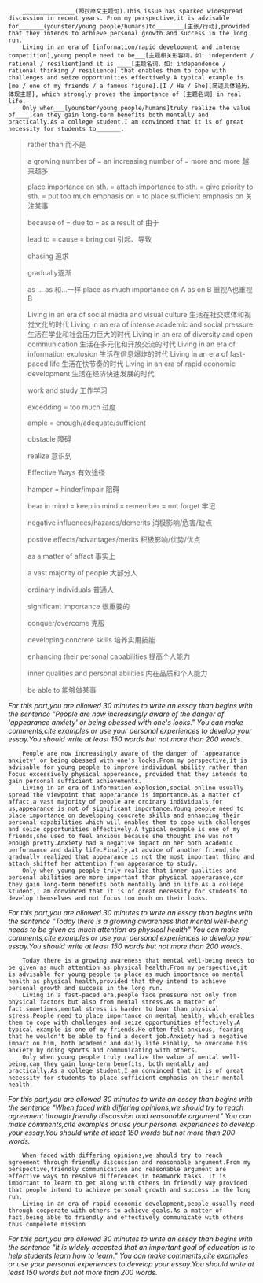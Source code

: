 ~~~
    _______________(照抄原文主题句).This issue has sparked widespread discussion in recent years. From my perspective,it is advisable for_______(younster/young people/humans)to________[主张/行动],provided that they intends to achieve personal growth and success in the long run.
    Living in an era of [information/rapid development and intense competition],young people need to be___[主题相关形容词，如: independent / rational / resilient]and it is ____[主题名词，如: independence / rational thinking / resilience] that enables them to cope with challenges and seize opportunities effectively.A typical example is  [me / one of my friends / a famous figure].[I / He / She][简述具体经历，体现主题], which strongly proves the importance of [主题名词] in real life.
    Only when___[younster/young people/humans]truly realize the value of____,can they gain long-term benefits both mentally and practically.As a college student,I am convinced that it is of great necessity for students to_______.
~~~

>rather than 而不是
>
>a growing number of = an increasing number of = more and more 越来越多
>
>place importance on sth. = attach importance to sth. = give priority to sth. = put too much emphasis on = to place sufficient emphasis on 关注某事
>
>because of = due to = as a result of 由于
>
>lead to = cause = bring out 引起、导致
>
>chasing 追求
>
>gradually逐渐
>
>as ... as 和...一样
>place as much importance on A as on B 重视A也重视B
>
>Living in an era of social media and visual culture 生活在社交媒体和视觉文化的时代
>Living in an era of intense academic and social pressure 生活在学业和社会压力巨大的时代
>Living in an era of diversity and open communication 生活在多元化和开放交流的时代
>Living in an era of information explosion 生活在信息爆炸的时代
>Living in an era of fast-paced life 生活在快节奏的时代
>Living in an era of rapid economic development 生活在经济快速发展的时代
>
>work and study 工作学习
>
>excedding = too much 过度
>
>ample = enough/adequate/sufficient
>
>obstacle 障碍
>
>realize 意识到
>
>Effective Ways 有效途径
>
>hamper = hinder/impair 阻碍
>
>bear in mind = keep in mind = remember = not forget 牢记
>
>negative influences/hazards/demerits
>消极影响/危害/缺点
>
>postive effects/advantages/merits
>积极影响/优势/优点
>
>as a matter of affact 事实上
>
>a vast majority of people 大部分人
>
>ordinary individuals 普通人
>
>significant importance 很重要的
>
>conquer/overcome 克服
>
>developing concrete skills 培养实用技能
>
>enhancing their personal capabilities 提高个人能力
>
>inner qualities and personal abilities 内在品质和个人能力
>
>be able to 能够做某事

*For this part,you are allowed 30 minutes to write an essay than begins with the sentence "People are now increasingly aware of the danger of 'appearance anxiety' or being obessed with one's looks." You can make comments,cite examples or use your personal experiences to develop your essay.You should write at least 150 words but not more than 200 words.*

~~~
    People are now increasingly aware of the danger of 'appearance anxiety' or being obessed with one's looks.From my perspective,it is advisable for young people to improve individual ability rather than focus excessively physical appereance, provided that they intends to gain personal sufficient achievements.
    Living in an era of information explosion,social online usually spread the viewpoint that apperarance is importance.As a matter of affact,a vast majority of people are ordinary individuals,for us,appearance is not of significant importance.Young people need to place importance on developing concrete skills and enhancing their personal capabilities which will enables them to cope with challenges and seize opportunities effectively.A typical example is one of my friends,she used to feel anxious because she thought she was not enough pretty.Anxiety had a negative impact on her both academic performance and daily life.Finally,at advice of another friend,she gradually realized that appearance is not the most important thing and attach shiftef her attention from appearance to study.
    Only when young people truly realize that inner qualities and personal abilities are more important than physical apperarance,can they gain long-term benefits both mentally and in life.As a college student,I am convinced that it is of great necessity for students to develop themselves and not focus too much on their looks.
~~~

*For this part,you are allowed 30 minutes to write an essay than begins with the sentence "Today there is a growing awareness that mental well-being needs to be given as much attention as physical health" You can make comments,cite examples or use your personal experiences to develop your essay.You should write at least 150 words but not more than 200 words.*

~~~
    Today there is a growing awareness that mental well-being needs to be given as much attention as physical health.From my perspective,it is advisable for young people to place as much importance on mental health as physical health,provided that they intend to achieve personal growth and success in the long run.
    Living in a fast-paced era,people face pressure not only from physical factors but also from mental stress.As a matter of fact,sometimes,mental stress is harder to bear than physical stress.People need to place importance on mental health, which enables them to cope with challenges and seize opportunities effectively.A typical example is one of my friends.He often felt anxious, fearing that he wouldn't be able to find a decent job.Anxiety had a negative impact on him, both academic and daily life.Finally, he overcame his anxiety by doing sports and communicating with others.
    Only when young people truly realize the value of mental well-being,can they gain long-term benefits, both mentally and practically.As a college student,I am convinced that it is of great necessity for students to place sufficient emphasis on their mental health.
~~~

*For this part,you are allowed 30 minutes to write an essay than begins with the sentence "When faced with differing opinions,we should try to reach agreement through friendly discussion and reasonable argument" You can make comments,cite examples or use your personal experiences to develop your essay.You should write at least 150 words but not more than 200 words.*

~~~
    When faced with differing opinions,we should try to reach agreement through friendly discussion and reasonable argument.From my perspective,friendly communication and reasonable argument are effective ways to resolve differences in teamwork tasks. It is important to learn to get along with others in friendly way,provided that people intend to achieve personal growth and success in the long run.
    Living in an era of rapid economic development,people usually need through cooperate with others to achieve goals.As a matter of fact,being able to friendly and effectively communicate with others thus compelete mission 
~~~

*For this part,you are allowed 30 minutes to write an essay than begins with the sentence "It is widely accepted that an important goal of education is to help students learn how to learn." You can make comments,cite examples or use your personal experiences to develop your essay.You should write at least 150 words but not more than 200 words.*